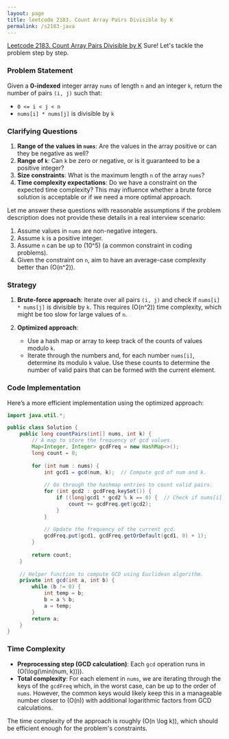 ```yaml
---
layout: page
title: leetcode 2183. Count Array Pairs Divisible by K
permalink: /s2183-java
---
```

[Leetcode 2183. Count Array Pairs Divisible by K](https://algoadvance.github.io/algoadvance/l2183)
Sure! Let's tackle the problem step by step. 

### Problem Statement
Given a **0-indexed** integer array `nums` of length `n` and an integer `k`, return the number of pairs `(i, j)` such that:
- `0 <= i < j < n`
- `nums[i] * nums[j]` is divisible by `k`

### Clarifying Questions
1. **Range of the values in `nums`**: Are the values in the array positive or can they be negative as well?
2. **Range of `k`**: Can `k` be zero or negative, or is it guaranteed to be a positive integer?
3. **Size constraints**: What is the maximum length `n` of the array `nums`?
4. **Time complexity expectations**: Do we have a constraint on the expected time complexity? This may influence whether a brute force solution is acceptable or if we need a more optimal approach.

Let me answer these questions with reasonable assumptions if the problem description does not provide these details in a real interview scenario:
1. Assume values in `nums` are non-negative integers.
2. Assume `k` is a positive integer.
3. Assume `n` can be up to \(10^5\) (a common constraint in coding problems).
4. Given the constraint on `n`, aim to have an average-case complexity better than \(O(n^2)\).

### Strategy
1. **Brute-force approach**: Iterate over all pairs `(i, j)` and check if `nums[i] * nums[j]` is divisible by `k`. This requires \(O(n^2)\) time complexity, which might be too slow for large values of `n`.
   
2. **Optimized approach**:
   - Use a hash map or array to keep track of the counts of values modulo `k`.
   - Iterate through the numbers and, for each number `nums[i]`, determine its modulo `k` value. Use these counts to determine the number of valid pairs that can be formed with the current element.

### Code Implementation
Here’s a more efficient implementation using the optimized approach:

```java
import java.util.*;

public class Solution {
    public long countPairs(int[] nums, int k) {
        // A map to store the frequency of gcd values.
        Map<Integer, Integer> gcdFreq = new HashMap<>();
        long count = 0;
        
        for (int num : nums) {
            int gcd1 = gcd(num, k);  // Compute gcd of num and k.
            
            // Go through the hashmap entries to count valid pairs.
            for (int gcd2 : gcdFreq.keySet()) {
                if ((long)gcd1 * gcd2 % k == 0) {  // Check if nums[i] * nums[j] is divisible by k
                    count += gcdFreq.get(gcd2);
                }
            }
            
            // Update the frequency of the current gcd.
            gcdFreq.put(gcd1, gcdFreq.getOrDefault(gcd1, 0) + 1);
        }
        
        return count;
    }
    
    // Helper function to compute GCD using Euclidean algorithm.
    private int gcd(int a, int b) {
        while (b != 0) {
            int temp = b;
            b = a % b;
            a = temp;
        }
        return a;
    }
}

```

### Time Complexity
- **Preprocessing step (GCD calculation)**: Each `gcd` operation runs in \(O(\log(\min(num, k)))\).
- **Total complexity**: For each element in `nums`, we are iterating through the keys of the `gcdFreq` which, in the worst case, can be up to the order of `nums`. However, the common keys would likely keep this in a manageable number closer to \(O(n)\) with additional logarithmic factors from GCD calculations.

The time complexity of the approach is roughly \(O(n \log k)\), which should be efficient enough for the problem's constraints.
